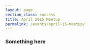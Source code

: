 ```yaml
---
layout: page
section_class: success
title: April 2015 Meetup
permalink: /events/april-15-meetup/
---
```

<div class="col-lg-8 col-lg-offset-2">
  <h3>Something here</h3>
</div>
